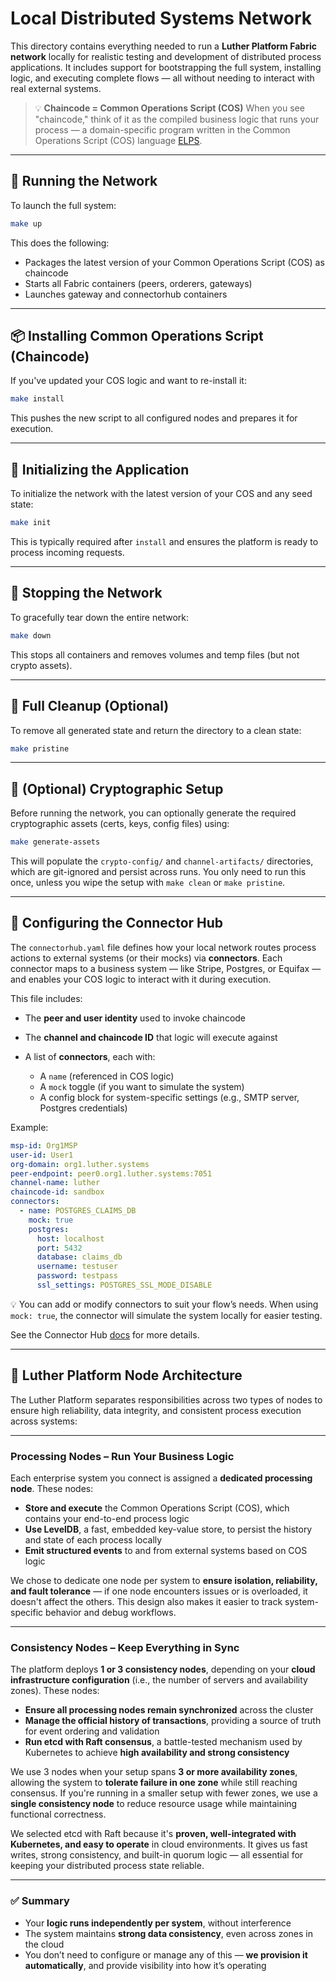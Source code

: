 # Local Distributed Systems Network

This directory contains everything needed to run a **Luther Platform Fabric
network** locally for realistic testing and development of distributed process
applications. It includes support for bootstrapping the full system,
installing logic, and executing complete flows — all without needing to
interact with real external systems.

> 💡 **Chaincode = Common Operations Script (COS)**
> When you see "chaincode," think of it as the compiled business logic that
> runs your process — a domain-specific program written in the Common
> Operations Script (COS) language [ELPS](https://github.com/luthersystems/elps).

---

## 🚀 Running the Network

To launch the full system:

```bash
make up
```

This does the following:

- Packages the latest version of your Common Operations Script (COS) as
  chaincode
- Starts all Fabric containers (peers, orderers, gateways)
- Launches gateway and connectorhub containers

---

## 📦 Installing Common Operations Script (Chaincode)

If you've updated your COS logic and want to re-install it:

```bash
make install
```

This pushes the new script to all configured nodes and prepares it for
execution.

---

## 🧪 Initializing the Application

To initialize the network with the latest version of your COS and any seed
state:

```bash
make init
```

This is typically required after `install` and ensures the platform is ready
to process incoming requests.

---

## 🚦 Stopping the Network

To gracefully tear down the entire network:

```bash
make down
```

This stops all containers and removes volumes and temp files (but not crypto
assets).

---

## 🧼 Full Cleanup (Optional)

To remove all generated state and return the directory to a clean state:

```bash
make pristine
```

---

## 🔧 (Optional) Cryptographic Setup

Before running the network, you can optionally generate the required
cryptographic assets (certs, keys, config files) using:

```bash
make generate-assets
```

This will populate the `crypto-config/` and `channel-artifacts/` directories,
which are git-ignored and persist across runs. You only need to run this once,
unless you wipe the setup with `make clean` or `make pristine`.

---

## 🔌 Configuring the Connector Hub

The `connectorhub.yaml` file defines how your local network routes process
actions to external systems (or their mocks) via **connectors**. Each
connector maps to a business system — like Stripe, Postgres, or Equifax —
and enables your COS logic to interact with it during execution.

This file includes:

- The **peer and user identity** used to invoke chaincode
- The **channel and chaincode ID** that logic will execute against
- A list of **connectors**, each with:

  - A `name` (referenced in COS logic)
  - A `mock` toggle (if you want to simulate the system)
  - A config block for system-specific settings (e.g., SMTP server, Postgres
    credentials)

Example:

```yaml
msp-id: Org1MSP
user-id: User1
org-domain: org1.luther.systems
peer-endpoint: peer0.org1.luther.systems:7051
channel-name: luther
chaincode-id: sandbox
connectors:
  - name: POSTGRES_CLAIMS_DB
    mock: true
    postgres:
      host: localhost
      port: 5432
      database: claims_db
      username: testuser
      password: testpass
      ssl_settings: POSTGRES_SSL_MODE_DISABLE
```

💡 You can add or modify connectors to suit your flow’s needs. When using
`mock: true`, the connector will simulate the system locally for easier
testing.

See the Connector Hub
[docs](../docs/platform/connectorhub.yaml) for more details.

---

## 🧱 Luther Platform Node Architecture

The Luther Platform separates responsibilities across two types of nodes to
ensure high reliability, data integrity, and consistent process execution
across systems:

---

### **Processing Nodes – Run Your Business Logic**

Each enterprise system you connect is assigned a **dedicated processing
node**. These nodes:

- **Store and execute** the Common Operations Script (COS), which contains
  your end-to-end process logic
- **Use LevelDB**, a fast, embedded key-value store, to persist the history
  and state of each process locally
- **Emit structured events** to and from external systems based on COS logic

We chose to dedicate one node per system to **ensure isolation, reliability,
and fault tolerance** — if one node encounters issues or is overloaded, it
doesn't affect the others. This design also makes it easier to track
system-specific behavior and debug workflows.

---

### **Consistency Nodes – Keep Everything in Sync**

The platform deploys **1 or 3 consistency nodes**, depending on your **cloud
infrastructure configuration** (i.e., the number of servers and availability
zones). These nodes:

- **Ensure all processing nodes remain synchronized** across the cluster
- **Manage the official history of transactions**, providing a source of
  truth for event ordering and validation
- **Run etcd with Raft consensus**, a battle-tested mechanism used by
  Kubernetes to achieve **high availability and strong consistency**

We use 3 nodes when your setup spans **3 or more availability zones**,
allowing the system to **tolerate failure in one zone** while still reaching
consensus. If you're running in a smaller setup with fewer zones, we use a
**single consistency node** to reduce resource usage while maintaining
functional correctness.

We selected etcd with Raft because it's **proven, well-integrated with
Kubernetes, and easy to operate** in cloud environments. It gives us fast
writes, strong consistency, and built-in quorum logic — all essential for
keeping your distributed process state reliable.

---

### ✅ Summary

- Your **logic runs independently per system**, without interference
- The system maintains **strong data consistency**, even across zones in the
  cloud
- You don’t need to configure or manage any of this — **we provision it
  automatically**, and provide visibility into how it’s operating
